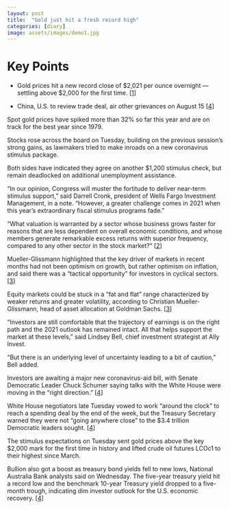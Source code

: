 ```yaml
---
layout: post
title:  "Gold just hit a fresh record high"
categories: [diary]
image: assets/images/demo1.jpg
---
```

# Key Points
* Gold prices hit a new record close of $2,021 per ounce overnight — settling above $2,000 for the first time. [[1]]

* China, U.S. to review trade deal, air other grievances on August 15 [[4]]



Spot gold prices have spiked more than 32% so far this year and are on track for the best year since 1979.

Stocks rose across the board on Tuesday, building on the previous session’s strong gains, as lawmakers tried to make inroads on a new coronavirus stimulus package.

Both sides have indicated they agree on another $1,200 stimulus check, but remain deadlocked on additional unemployment assistance.

“In our opinion, Congress will muster the fortitude to deliver near-term stimulus support,” said Darrell Cronk, president of Wells Fargo Investment Management, in a note. “However, a greater challenge comes in 2021 when this year’s extraordinary fiscal stimulus programs fade.”


“What valuation is warranted by a sector whose business grows faster for reasons that are less dependent on overall economic conditions, and whose members generate remarkable excess returns with superior frequency, compared to any other sector in the stock market?” [[2]]

Mueller-Glissmann highlighted that the key driver of markets in recent months had not been optimism on growth, but rather optimism on inflation, and said there was a “tactical opportunity” for investors in cyclical sectors. [[3]]

Equity markets could be stuck in a “fat and flat” range characterized by weaker returns and greater volatility, according to Christian Mueller-Glissmann, head of asset allocation at Goldman Sachs. [[3]]

“Investors are still comfortable that the trajectory of earnings is on the right path and the 2021 outlook has remained intact. All that helps support the market at these levels,” said Lindsey Bell, chief investment strategist at Ally Invest.

“But there is an underlying level of uncertainty leading to a bit of caution,” Bell added.

Investors are awaiting a major new coronavirus-aid bill, with Senate Democratic Leader Chuck Schumer saying talks with the White House were moving in the “right direction.” [[4]]

White House negotiators late Tuesday vowed to work “around the clock” to reach a spending deal by the end of the week, but the Treasury Secretary warned they were not “going anywhere close” to the $3.4 trillion Democratic leaders sought. [[4]]

The stimulus expectations on Tuesday sent gold prices above the key $2,000 mark for the first time in history and lifted crude oil futures LCOc1 to their highest since March.

Bullion also got a boost as treasury bond yields fell to new lows, National Australia Bank analysts said on Wednesday. The five-year treasury yield hit a record low and the benchmark 10-year Treasury yield dropped to a five-month trough, indicating dim investor outlook for the U.S. economic recovery. [[4]]

[1]: https://www.cnbc.com/2020/08/05/investing-in-precious-metals-silver-prices-set-to-outperform-gold-prices.html "Gold just hit a fresh record high"

[2]: https://www.cnbc.com/2020/08/03/stock-market-futures-open-to-close-news.html "Dow closes higher for a third day"

[3]: https://www.cnbc.com/2020/08/04/goldman-sachs-equity-markets-could-be-stuck-in-fat-and-flat-range.html "Equity markets could be stuck in ‘fat and flat’"

[4]: https://www.reuters.com/article/us-usa-stocks/wall-st-ends-higher-as-investors-eye-stimulus-idUSKCN2501FL "Wall St. ends higher as investors eye stimulus"

[5]: https://www.reuters.com/article/us-usa-trade-china/china-u-s-to-review-trade-deal-air-other-grievances-on-august-15-sources-idUSKCN2502SF "China, U.S. to review trade deal, air other grievances on August 15"
